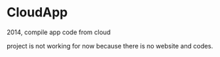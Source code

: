 # CloudApp
2014, compile app code from cloud

project is not working for now because there is no website and codes.
